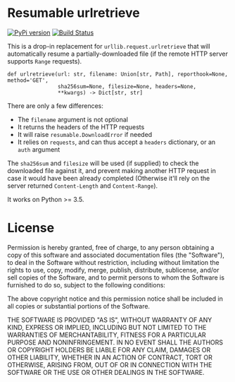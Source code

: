Resumable urlretrieve
========================

[![PyPi version](http://img.shields.io/pypi/v/resumable-urlretrieve.svg)](https://pypi.python.org/pypi/resumable-urlretrieve)
[![Build Status](https://travis-ci.org/berdario/resumable-urlretrieve.png)](https://travis-ci.org/berdario/resumable-urlretrieve)

This is a drop-in replacement for `urllib.request.urlretrieve` that will automatically resume a partially-downloaded file (if the remote HTTP server supports `Range` requests).

    def urlretrieve(url: str, filename: Union[str, Path], reporthook=None, method='GET',
                    sha256sum=None, filesize=None, headers=None,
                    **kwargs) -> Dict[str, str]

There are only a few differences:

- The `filename` argument is not optional
- It returns the headers of the HTTP requests
- It will raise `resumable.DownloadError` if needed
- It relies on `requests`, and can thus accept a `headers` dictionary, or an `auth` argument

The `sha256sum` and `filesize` will be used (if supplied) to check the downloaded file against it, and prevent making another HTTP request in case it would have been already completed (Otherwise it'll rely on the server returned `Content-Length` and `Content-Range`).

It works on Python >= 3.5.

License
=======

Permission is hereby granted, free of charge, to any person obtaining a copy
of this software and associated documentation files (the "Software"), to deal
in the Software without restriction, including without limitation the rights
to use, copy, modify, merge, publish, distribute, sublicense, and/or sell
copies of the Software, and to permit persons to whom the Software is
furnished to do so, subject to the following conditions:

The above copyright notice and this permission notice shall be included in
all copies or substantial portions of the Software.

THE SOFTWARE IS PROVIDED "AS IS", WITHOUT WARRANTY OF ANY KIND, EXPRESS OR
IMPLIED, INCLUDING BUT NOT LIMITED TO THE WARRANTIES OF MERCHANTABILITY,
FITNESS FOR A PARTICULAR PURPOSE AND NONINFRINGEMENT. IN NO EVENT SHALL THE
AUTHORS OR COPYRIGHT HOLDERS BE LIABLE FOR ANY CLAIM, DAMAGES OR OTHER
LIABILITY, WHETHER IN AN ACTION OF CONTRACT, TORT OR OTHERWISE, ARISING FROM,
OUT OF OR IN CONNECTION WITH THE SOFTWARE OR THE USE OR OTHER DEALINGS IN
THE SOFTWARE.
